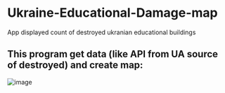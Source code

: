 # Ukraine-Educational-Damage-map
 App displayed count of destroyed ukranian educational buildings

## This program get data (like API from UA source of destroyed) and create map:

![image](https://github.com/user-attachments/assets/473a490b-6085-46df-8a8f-2823e5778e2d)
